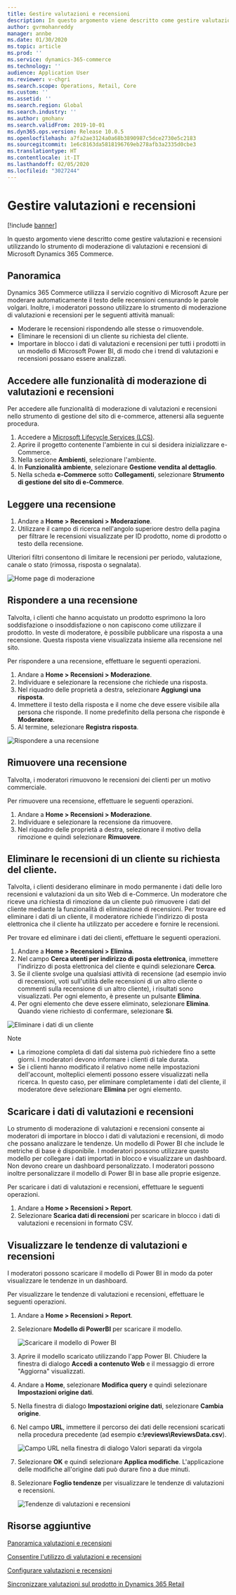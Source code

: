 ```yaml
---
title: Gestire valutazioni e recensioni
description: In questo argomento viene descritto come gestire valutazioni e recensioni utilizzando lo strumento di moderazione di valutazioni e recensioni di Microsoft Dynamics 365 Commerce.
author: gvrmohanreddy
manager: annbe
ms.date: 01/30/2020
ms.topic: article
ms.prod: ''
ms.service: dynamics-365-commerce
ms.technology: ''
audience: Application User
ms.reviewer: v-chgri
ms.search.scope: Operations, Retail, Core
ms.custom: ''
ms.assetid: ''
ms.search.region: Global
ms.search.industry: ''
ms.author: gmohanv
ms.search.validFrom: 2019-10-01
ms.dyn365.ops.version: Release 10.0.5
ms.openlocfilehash: a7fa2ae3124a0a68b3890987c5dce2730e5c2183
ms.sourcegitcommit: 1e6c8163da5818196769eb278afb3a2335d0cbe3
ms.translationtype: HT
ms.contentlocale: it-IT
ms.lasthandoff: 02/05/2020
ms.locfileid: "3027244"
---
```

# <a name="manage-ratings-and-reviews"></a>Gestire valutazioni e recensioni

[!include [banner](includes/banner.md)]

In questo argomento viene descritto come gestire valutazioni e recensioni utilizzando lo strumento di moderazione di valutazioni e recensioni di Microsoft Dynamics 365 Commerce.

## <a name="overview"></a>Panoramica

Dynamics 365 Commerce utilizza il servizio cognitivo di Microsoft Azure per moderare automaticamente il testo delle recensioni censurando le parole volgari. Inoltre, i moderatori possono utilizzare lo strumento di moderazione di valutazioni e recensioni per le seguenti attività manuali:

- Moderare le recensioni rispondendo alle stesse o rimuovendole.
- Eliminare le recensioni di un cliente su richiesta del cliente.
- Importare in blocco i dati di valutazioni e recensioni per tutti i prodotti in un modello di Microsoft Power BI, di modo che i trend di valutazioni e recensioni possano essere analizzati.

## <a name="access-ratings-and-reviews-moderation-features"></a>Accedere alle funzionalità di moderazione di valutazioni e recensioni

Per accedere alle funzionalità di moderazione di valutazioni e recensioni nello strumento di gestione del sito di e-commerce, attenersi alla seguente procedura.

1. Accedere a [Microsoft Lifecycle Services (LCS)](https://lcs.dynamics.com).
1. Aprire il progetto contenente l'ambiente in cui si desidera inizializzare e-Commerce.
1. Nella sezione **Ambienti**, selezionare l'ambiente.
1. In **Funzionalità ambiente**, selezionare **Gestione vendita al dettaglio**.
1. Nella scheda **e-Commerce** sotto **Collegamenti**, selezionare **Strumento di gestione del sito di e-Commerce**.

## <a name="read-a-review"></a>Leggere una recensione 

1. Andare a **Home \> Recensioni \> Moderazione**.
1. Utilizzare il campo di ricerca nell'angolo superiore destro della pagina per filtrare le recensioni visualizzate per ID prodotto, nome di prodotto o testo della recensione.

Ulteriori filtri consentono di limitare le recensioni per periodo, valutazione, canale o stato (rimossa, risposta o segnalata).

![Home page di moderazione](media/rnr-moderation-home.png) 

## <a name="respond-to-a-review"></a>Rispondere a una recensione 

Talvolta, i clienti che hanno acquistato un prodotto esprimono la loro soddisfazione o insoddisfazione o non capiscono come utilizzare il prodotto. In veste di moderatore, è possibile pubblicare una risposta a una recensione. Questa risposta viene visualizzata insieme alla recensione nel sito. 

Per rispondere a una recensione, effettuare le seguenti operazioni.

1. Andare a **Home \> Recensioni \> Moderazione**.
1. Individuare e selezionare la recensione che richiede una risposta.
1. Nel riquadro delle proprietà a destra, selezionare **Aggiungi una risposta**.
1. Immettere il testo della risposta e il nome che deve essere visibile alla persona che risponde. Il nome predefinito della persona che risponde è **Moderatore**.
1. Al termine, selezionare **Registra risposta**.

![Rispondere a una recensione](media/rnr-moderation-response.png) 

## <a name="take-down-a-review"></a>Rimuovere una recensione 

Talvolta, i moderatori rimuovono le recensioni dei clienti per un motivo commerciale. 

Per rimuovere una recensione, effettuare le seguenti operazioni.

1. Andare a **Home \> Recensioni \> Moderazione**.
1. Individuare e selezionare la recensione da rimuovere.
1. Nel riquadro delle proprietà a destra, selezionare il motivo della rimozione e quindi selezionare **Rimuovere**.
    
## <a name="delete-a-customers-reviews-at-the-customers-request"></a>Eliminare le recensioni di un cliente su richiesta del cliente. 

Talvolta, i clienti desiderano eliminare in modo permanente i dati delle loro recensioni e valutazioni da un sito Web di e-Commerce. Un moderatore che riceve una richiesta di rimozione da un cliente può rimuovere i dati del cliente mediante la funzionalità di eliminazione di recensioni. Per trovare ed eliminare i dati di un cliente, il moderatore richiede l'indirizzo di posta elettronica che il cliente ha utilizzato per accedere e fornire le recensioni. 

Per trovare ed eliminare i dati dei clienti, effettuare le seguenti operazioni.

1. Andare a **Home \> Recensioni \> Elimina**.
1. Nel campo **Cerca utenti per indirizzo di posta elettronica**, immettere l'indirizzo di posta elettronica del cliente e quindi selezionare **Cerca**.
1. Se il cliente svolge una qualsiasi attività di recensione (ad esempio invio di recensioni, voti sull'utilità delle recensioni di un altro cliente o commenti sulla recensione di un altro cliente), i risultati sono visualizzati. Per ogni elemento, è presente un pulsante **Elimina**.
1. Per ogni elemento che deve essere eliminato, selezionare **Elimina**. Quando viene richiesto di confermare, selezionare **Sì**. 
    
![Eliminare i dati di un cliente](media/rnr-moderation-delete-reviews.png) 

> [!NOTE]
> - La rimozione completa di dati dal sistema può richiedere fino a sette giorni. I moderatori devono informare i clienti di tale durata.
> - Se i clienti hanno modificato il relativo nome nelle impostazioni dell'account, molteplici elementi possono essere visualizzati nella ricerca. In questo caso, per eliminare completamente i dati del cliente, il moderatore deve selezionare **Elimina** per ogni elemento. 

## <a name="download-ratings-and-reviews-data"></a>Scaricare i dati di valutazioni e recensioni

Lo strumento di moderazione di valutazioni e recensioni consente ai moderatori di importare in blocco i dati di valutazioni e recensioni, di modo che possano analizzare le tendenze. Un modello di Power BI che include le metriche di base è disponibile. I moderatori possono utilizzare questo modello per collegare i dati importati in blocco e visualizzare un dashboard. Non devono creare un dashboard personalizzato. I moderatori possono inoltre personalizzare il modello di Power BI in base alle proprie esigenze. 

Per scaricare i dati di valutazioni e recensioni, effettuare le seguenti operazioni.

1. Andare a **Home \> Recensioni \> Report**.
1. Selezionare **Scarica dati di recensioni** per scaricare in blocco i dati di valutazioni e recensioni in formato CSV.

## <a name="view-ratings-and-reviews-trends"></a>Visualizzare le tendenze di valutazioni e recensioni

I moderatori possono scaricare il modello di Power BI in modo da poter visualizzare le tendenze in un dashboard.

Per visualizzare le tendenze di valutazioni e recensioni, effettuare le seguenti operazioni.

1. Andare a **Home \> Recensioni \> Report**.
1. Selezionare **Modello di PowerBI** per scaricare il modello.

    ![Scaricare il modello di Power BI](media/rnr-moderation-reports.png) 

1. Aprire il modello scaricato utilizzando l'app Power BI. Chiudere la finestra di dialogo **Accedi a contenuto Web** e il messaggio di errore "Aggiorna" visualizzati.
1. Andare a **Home**, selezionare **Modifica query** e quindi selezionare **Impostazioni origine dati**.
1. Nella finestra di dialogo **Impostazioni origine dati**, selezionare **Cambia origine**.
1. Nel campo **URL**, immettere il percorso dei dati delle recensioni scaricati nella procedura precedente (ad esempio **c:\\reviews\\ReviewsData.csv**).

    ![Campo URL nella finestra di dialogo Valori separati da virgola](media/rnr-powerbi-datasource-settings.png) 

1. Selezionare **OK** e quindi selezionare **Applica modifiche**. L'applicazione delle modifiche all'origine dati può durare fino a due minuti.
1. Selezionare **Foglio tendenze** per visualizzare le tendenze di valutazioni e recensioni.

    ![Tendenze di valutazioni e recensioni](media/rnr-powerbi-dashboard-template.png) 
    
## <a name="additional-resources"></a>Risorse aggiuntive

[Panoramica valutazioni e recensioni](ratings-reviews-overview.md)

[Consentire l'utilizzo di valutazioni e recensioni](opt-in-ratings-reviews.md)

[Configurare valutazioni e recensioni](configure-ratings-reviews.md)

[Sincronizzare valutazioni sul prodotto in Dynamics 365 Retail](sync-product-ratings.md)
